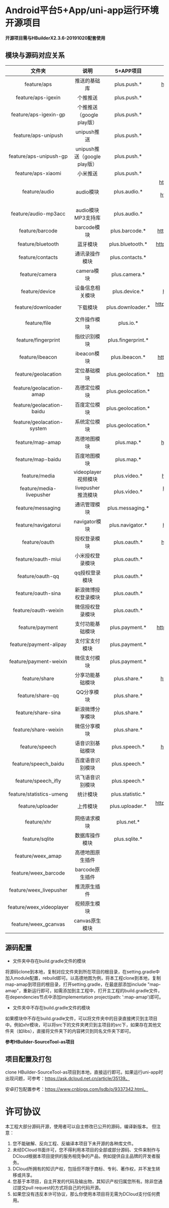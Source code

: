 # Android平台5+App/uni-app运行环境开源项目

**开源项目需与HBuilderX2.3.6-20191020配套使用**

## 模块与源码对应关系
| 文件夹						| 说明						| 5+APP项目			| uni-app项目		|
| :-------:					| :-------:					| :-------:			| :-------:			|
| feature/aps				|推送的基础库					|plus.push.*		|https://uniapp.dcloud.io/api/plugins/push|
| feature/aps-igexin		|个推推送					|plus.push.*		|
| feature/aps-igexin-gp		|个推推送（google play版）	|plus.push.*		|
| feature/aps-unipush		|unipush推送					|plus.push.*		|
| feature/aps-unipush-gp	|unipush推送（google play版）|plus.push.*		|
| feature/aps-xiaomi		|小米推送					|plus.push.*		|
| feature/audio				|audio模块					|plus.audio.*		|https://uniapp.dcloud.io/api/media/record-manager https://uniapp.dcloud.io/api/media/audio-context|
| feature/audio-mp3acc		|audio模块MP3支持库			|plus.audio.*		|
| feature/barcode			|barcode模块					|plus.barcode.*		|https://uniapp.dcloud.io/api/system/barcode|
| feature/bluetooth			|蓝牙模块					|plus.bluetooth.*	|https://uniapp.dcloud.io/api/system/bluetooth|
| feature/contacts			|通讯录操作模块				|plus.contacts.*	|
| feature/camera			|camera模块					|plus.camera.*		|
| feature/device			|设备信息相关模块				|plus.device.*		|https://uniapp.dcloud.io/api/system/info|
| feature/downloader		|下载模块					|plus.downloader.*	|https://uniapp.dcloud.io/api/request/network-file?id=downloadfile|
| feature/file				|文件操作模块					|plus.io.*			|https://uniapp.dcloud.io/api/file/file|
| feature/fingerprint		|指纹识别模块					|plus.fingerprint.*	|
| feature/ibeacon			|ibeacon模块					|plus.ibeacon.*		|https://uniapp.dcloud.io/api/system/ibeacon|
| feature/geolacation		|定位基础模块					|plus.geolocation.*	|https://uniapp.dcloud.io/api/location/location|
| feature/geolacation-amap	|高德定位模块					|plus.geolocation.*	|
| feature/geolacation-baidu	|百度定位模块					|plus.geolocation.*	|
| feature/geolacation-system|系统定位模块					|plus.geolocation.*	|
| feature/map-amap			|高德地图模块					|plus.map.*			|https://uniapp.dcloud.io/api/location/map|
| feature/map-baidu			|百度地图模块					|plus.map.*			|
| feature/media				|videoplayer视频模块			|plus.video.*		|https://uniapp.dcloud.io/api/media/video|
| feature/media-livepusher	|livepusher推流模块			|plus.video.*		|https://uniapp.dcloud.io/api/media/live-player-context|
| feature/messaging			|通讯管理模块					|plus.messaging.*	|
| feature/navigatorui		|navigator模块				|plus.navigator.*	|https://uniapp.dcloud.io/api/system/info|
| feature/oauth				|授权登录模块					|plus.oauth.*		|https://uniapp.dcloud.io/api/plugins/login|
| feature/oauth-miui		|小米授权登录模块				|plus.oauth.*		|
| feature/oauth-qq			|qq授权登录模块				|plus.oauth.*		|
| feature/oauth-sina		|新浪微博授权登录模块			|plus.oauth.*		|
| feature/oauth-weixin		|微信授权登录模块				|plus.oauth.*		|
| feature/payment			|支付功能基础模块				|plus.payment.*		|https://uniapp.dcloud.io/api/plugins/payment|
| feature/payment-alipay	|支付宝支付模块				|plus.payment.*		|
| feature/payment-weixin	|微信支付模块					|plus.payment.*		|
| feature/share				|分享功能基础模块				|plus.share.*		|https://uniapp.dcloud.io/api/plugins/share|
| feature/share-qq			|QQ分享模块					|plus.share.*		|
| feature/share-sina		|新浪微博分享模块				|plus.share.*		|
| feature/share-weixin		|微信分享模块					|plus.share.*		|
| feature/speech			|语音识别基础模块				|plus.speech.*		|https://uniapp.dcloud.io/api/plugins/voice|
| feature/speech_baidu		|百度语音识别模块				|plus.speech.*		|
| feature/speech_ifly		|讯飞语音识别模块				|plus.speech.*		|
| feature/statistics-umeng	|统计模块					|plus.statistic.*	|
| feature/uploader			|上传模块					|plus.uploader.*	|https://uniapp.dcloud.io/api/request/network-file?id=uploadfile|
| feature/xhr				|网络请求模块					|plus.net.*			|
| feature/sqlite			|数据库操作模块				|plus.sqlite.*		|
| feature/weex_amap				|高德地图原生插件	|
| feature/weex_barcode			|barcode原生插件	|
| feature/weex_livepusher		|推流原生插件		|
| feature/weex_videoplayer		|视频原生模块		|
| feature/weex_gcanvas			|canvas原生模块	|


## 源码配置

+ 文件夹中存在build.gradle文件的模块

将源码clone到本地，复制对应文件夹到所在项目的根目录，在setting.gradle中加入module配置，rebuild即可。以高德地图为例，将本工程clone到本地，复制map-amap到项目的根目录，打开setting.gradle，在最底部添加include "map-amap"，重新运行即可，如需添加到主工程中，打开主工程的build.gradle文件，在dependencies节点中添加implementation project(path: ':map-amap')即可。

+ 文件夹中不存在build.gradle文件的模块

如果模块中不存在build.gradle文件，可以将文件夹中的目录直接拷贝到主项目中。例如xhr模块，可以将src下的文件夹拷贝到主项目的src下，如果存在其他文件夹（如libs），直接将文件夹下的内容拷贝到同名文件夹下即可。


**参考HBuilder-SourceTool-as项目**

## 项目配置及打包

clone HBuilder-SourceTool-as项目到本地，直接运行即可。如果运行uni-app时出现问题，可参考：https://ask.dcloud.net.cn/article/35139。

安卓打包配置参考：https://www.cnblogs.com/lsdb/p/9337342.html。


# 许可协议
本工程大部分源码开源，使用者可以自主修改已公开的源码，编译新版本。
但注意：
1. 您不能破解、反向工程、反编译本项目下未开源的各种库文件。
2. 未经DCloud书面许可，您不得利用本项目的全部或部分源码、文件来制作与DCloud根据本项目提供的服务相竞争的产品，例如提供自主品牌的开发者服务。
3. DCloud所拥有的知识产权，包括但不限于商标、专利、著作权，并不发生转移或共享。
4. 您基于本项目，自主开发的代码及输出物，其知识产权归属您所有。除非您通过提交pull request的方式将自己的代码开源。
5. 如果您没有违反本许可协议，那么你使用本项目将无需为DCloud支付任何费用。
